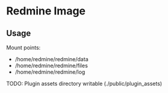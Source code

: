 # Redmine Image

## Usage

Mount points:

- /home/redmine/redmine/data
- /home/redmine/redmine/files
- /home/redmine/redmine/log

TODO: Plugin assets directory writable (./public/plugin_assets)
